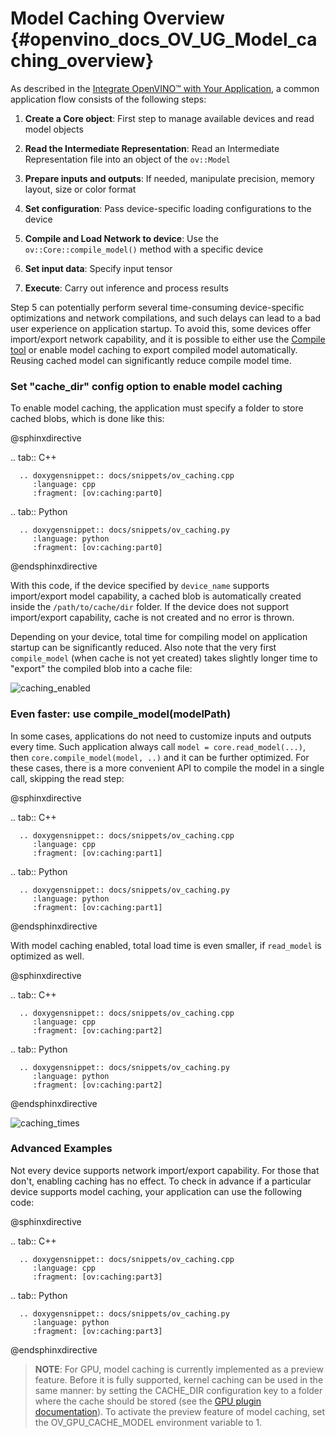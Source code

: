# Model Caching Overview {#openvino_docs_OV_UG_Model_caching_overview}

As described in the [Integrate OpenVINO™ with Your Application](integrate_with_your_application.md), a common application flow consists of the following steps:

1. **Create a Core object**: First step to manage available devices and read model objects

2. **Read the Intermediate Representation**: Read an Intermediate Representation file into an object of the `ov::Model`

3. **Prepare inputs and outputs**: If needed, manipulate precision, memory layout, size or color format

4. **Set configuration**: Pass device-specific loading configurations to the device

5. **Compile and Load Network to device**: Use the `ov::Core::compile_model()` method with a specific device

6. **Set input data**: Specify input tensor

7. **Execute**: Carry out inference and process results

Step 5 can potentially perform several time-consuming device-specific optimizations and network compilations,
and such delays can lead to a bad user experience on application startup. To avoid this, some devices offer
import/export network capability, and it is possible to either use the [Compile tool](../../tools/compile_tool/README.md)
or enable model caching to export compiled model automatically. Reusing cached model can significantly reduce compile model time.

### Set "cache_dir" config option to enable model caching

To enable model caching, the application must specify a folder to store cached blobs, which is done like this:

@sphinxdirective

.. tab:: C++

      .. doxygensnippet:: docs/snippets/ov_caching.cpp
         :language: cpp
         :fragment: [ov:caching:part0]

.. tab:: Python

      .. doxygensnippet:: docs/snippets/ov_caching.py
         :language: python
         :fragment: [ov:caching:part0]

@endsphinxdirective

With this code, if the device specified by `device_name` supports import/export model capability, a cached blob is automatically created inside the `/path/to/cache/dir` folder.
If the device does not support import/export capability, cache is not created and no error is thrown.

Depending on your device, total time for compiling model on application startup can be significantly reduced.
Also note that the very first `compile_model` (when cache is not yet created) takes slightly longer time to "export" the compiled blob into a cache file:

![caching_enabled]

### Even faster: use compile_model(modelPath)

In some cases, applications do not need to customize inputs and outputs every time. Such application always
call `model = core.read_model(...)`, then `core.compile_model(model, ..)` and it can be further optimized.
For these cases, there is a more convenient API to compile the model in a single call, skipping the read step:

@sphinxdirective

.. tab:: C++

      .. doxygensnippet:: docs/snippets/ov_caching.cpp
         :language: cpp
         :fragment: [ov:caching:part1]

.. tab:: Python

      .. doxygensnippet:: docs/snippets/ov_caching.py
         :language: python
         :fragment: [ov:caching:part1]

@endsphinxdirective

With model caching enabled, total load time is even smaller, if `read_model` is optimized as well.

@sphinxdirective

.. tab:: C++

      .. doxygensnippet:: docs/snippets/ov_caching.cpp
         :language: cpp
         :fragment: [ov:caching:part2]

.. tab:: Python

      .. doxygensnippet:: docs/snippets/ov_caching.py
         :language: python
         :fragment: [ov:caching:part2]

@endsphinxdirective

![caching_times]

### Advanced Examples

Not every device supports network import/export capability. For those that don't, enabling caching has no effect.
To check in advance if a particular device supports model caching, your application can use the following code:

@sphinxdirective

.. tab:: C++

      .. doxygensnippet:: docs/snippets/ov_caching.cpp
         :language: cpp
         :fragment: [ov:caching:part3]

.. tab:: Python

      .. doxygensnippet:: docs/snippets/ov_caching.py
         :language: python
         :fragment: [ov:caching:part3]

@endsphinxdirective

> **NOTE**: For GPU, model caching is currently implemented as a preview feature. Before it is fully supported, kernel caching can be used in the same manner: by setting the CACHE_DIR configuration key to a folder where the cache should be stored (see the [GPU plugin documentation](supported_plugins/GPU.md)).
> To activate the preview feature of model caching, set the OV_GPU_CACHE_MODEL environment variable to 1.


[caching_enabled]: ../img/caching_enabled.png
[caching_times]: ../img/caching_times.png
